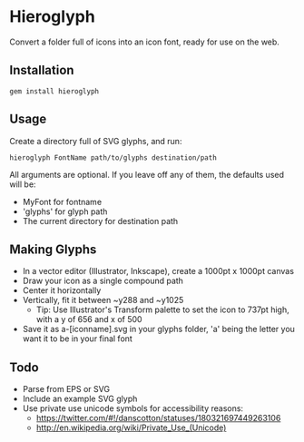 # Hieroglyph

Convert a folder full of icons into an icon font, ready for use on the web.

## Installation

	gem install hieroglyph

## Usage

Create a directory full of SVG glyphs, and run:

	hieroglyph FontName path/to/glyphs destination/path

All arguments are optional. If you leave off any of them, the defaults used will be:

- MyFont for fontname
- 'glyphs' for glyph path
- The current directory for destination path

## Making Glyphs

- In a vector editor (Illustrator, Inkscape), create a 1000pt x 1000pt canvas
- Draw your icon as a single compound path
- Center it horizontally
- Vertically, fit it between ~y288 and ~y1025
	- Tip: Use Illustrator's Transform palette to set the icon to 737pt high, with a y of 656 and x of 500
- Save it as a-[iconname].svg in your glyphs folder, 'a' being the letter you want it to be in your final font

## Todo

- Parse from EPS or SVG
- Include an example SVG glyph
- Use private use unicode symbols for accessibility reasons:
	- https://twitter.com/#!/danscotton/statuses/180321697449263106
	- http://en.wikipedia.org/wiki/Private_Use_(Unicode)

